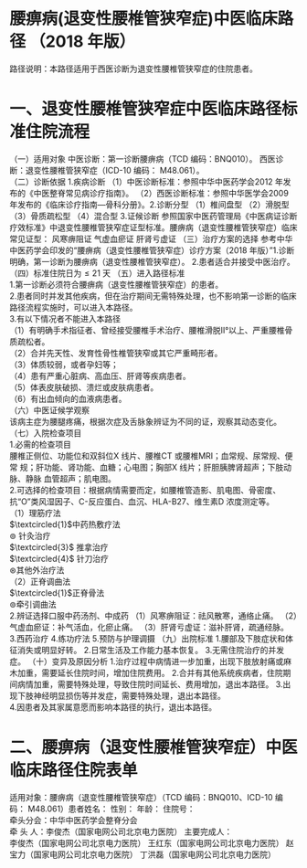 # 腰痹病(退变性腰椎管狭窄症)中医临床路径 （2018 年版）  
路径说明：本路径适用于西医诊断为退变性腰椎管狭窄症的住院患者。  
# 一、退变性腰椎管狭窄症中医临床路径标准住院流程  
（一）适用对象 中医诊断：第一诊断腰痹病（TCD 编码：BNQ010）。 西医诊断：退变性腰椎管狭窄症（ICD-10 编码： M48.061）。  
（二）诊断依据 1.疾病诊断  （1）中医诊断标准：参照中华中医药学会2012 年发布的《中医整脊常见病诊疗指南》。 （2）西医诊断标准：参照中华医学会2009 年发布的《临床诊疗指南—骨科分册》。2.诊断分型 （1）椎间盘型 （2）滑脱型 （3）骨质疏松型     （4）混合型 3.证候诊断  参照国家中医药管理局《中医病证诊断疗效标准》中退变性腰椎管狭窄症证型标准。腰痹病（退变性腰椎管狭窄症）临床常见证型： 风寒痹阻证  气虚血瘀证  肝肾亏虚证  （三）治疗方案的选择 参考中华中医药学会印发的“腰痹病（退变性腰椎管狭窄症）诊疗方案（2018 年版）”1.诊断明确，第一诊断为腰痹病（退变性腰椎管狭窄症）。 2.患者适合并接受中医治疗。 （四）标准住院日为${\leqslant}21$ 天 （五）进入路径标准  
1.第一诊断必须符合腰痹病（退变性腰椎管狭窄症）的患者。  
2.患者同时并发其他疾病，但在治疗期间无需特殊处理，也不影响第一诊断的临床路径流程实施时，可以进入本路径。  
3.有以下情况者不能进入本路径  
（1）有明确手术指征者、曾经接受腰椎手术治疗、腰椎滑脱Ⅱ°以上、严重腰椎骨质疏松者。  
（2）合并先天性、发育性骨性椎管狭窄或其它严重畸形者。  
（3）体质较弱，或者孕妇等；  
（4）患有严重心脏病、高血压、肝肾等疾病患者。  
（5）体表皮肤破损、溃烂或皮肤病患者。  
（6）有出血倾向的血液病患者。  
（六）中医证候学观察  
该病主症为腰腿疼痛，根据次症及舌脉象辨证为不同的证，观察其动态变化。  
（七）入院检查项目  
1.必需的检查项目  
腰椎正侧位、功能位和双斜位X 线片、腰椎CT 或腰椎MRI；血常规、尿常规、便常 规；肝功能、肾功能、血糖；心电图；胸部X 线片；肝胆胰脾肾超声；下肢动脉、静脉 血管超声；肌电图。  
2.可选择的检查项目：根据病情需要而定，如腰椎管造影、肌电图、骨密度、抗“O”类风湿因子、C-反应蛋白、血沉、HLA-B27、维生素D 浓度测定等。  
（1）理筋疗法  
$\textcircled{1}$中药热敷疗法  
$\circledcirc$ 针灸治疗  
$\textcircled{3}$ 推拿治疗  
$\textcircled{4}$ 针刀治疗  
$\circledast$其他外治疗法  
（2）正脊调曲法  
$\textcircled{1}$正脊骨法  
$\circledcirc$牵引调曲法  
2.辨证选择口服中药汤剂、中成药 （1）风寒痹阻证：祛风散寒，通络止痛。 （2）气虚血瘀证：补气活血，化瘀止痛。 （3）肝肾亏虚证：滋补肝肾，疏通经脉。 3.西药治疗  4.练功疗法 5.预防与护理调摄  （九）出院标准 1.腰部及下肢症状和体征消失或明显好转。 2.日常生活及工作能力基本恢复。 3.无需住院治疗的并发症。 （十）变异及原因分析 1.治疗过程中病情进一步加重，出现下肢放射痛或麻木加重，需要延长住院时间，增加住院费用。 2.合并有其他系统疾病者，住院期间病情加重，需要特殊处理，导致住院时间延长、费用增加，退出本路径。 3.出现下肢神经明显损伤等并发症，需要特殊处理，退出本路径。  
4.因患者及其家属意愿而影响本路径的执行，退出本路径。  
# 二、腰痹病（退变性腰椎管狭窄症）中医临床路径住院表单  
适用对象：腰痹病（退变性腰椎管狭窄症）（TCD 编码：BNQ010、ICD-10 编码： M48.061）患者姓名：         性别：    年龄：             住院号：  
牵头分会：中华中医药学会整脊分会  
牵 头 人：李俊杰（国家电网公司北京电力医院） 主要完成人：  
李俊杰（国家电网公司北京电力医院） 王红东（国家电网公司北京电力医院） 赵宝力（国家电网公司北京电力医院） 丁洪磊（国家电网公司北京电力医院）  